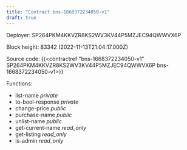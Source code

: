 ```yaml
---
title: "Contract bns-1668372234050-v1"
draft: true
---
```

Deployer: SP264PKM4KKVZR8KS2WV3KV44P5MZJEC94QWWVX6P


 



Block height: 83342 (2022-11-13T21:04:17.000Z)

Source code: {{<contractref "bns-1668372234050-v1" SP264PKM4KKVZR8KS2WV3KV44P5MZJEC94QWWVX6P bns-1668372234050-v1>}}

Functions:

* list-name _private_
* to-bool-response _private_
* change-price _public_
* purchase-name _public_
* unlist-name _public_
* get-current-name _read_only_
* get-listing _read_only_
* is-admin _read_only_
